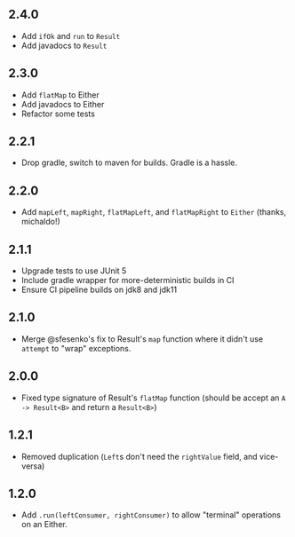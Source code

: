 2.4.0
-----
 * Add `ifOk` and `run` to `Result`
 * Add javadocs to `Result`

2.3.0
-----
 * Add `flatMap` to Either
 * Add javadocs to Either
 * Refactor some tests

2.2.1
-----
 * Drop gradle, switch to maven for builds. Gradle is a hassle.

2.2.0
-----
 * Add `mapLeft`, `mapRight`, `flatMapLeft`, and `flatMapRight` to `Either` (thanks, michaldo!)

2.1.1
-----
 * Upgrade tests to use JUnit 5
 * Include gradle wrapper for more-deterministic builds in CI
 * Ensure CI pipeline builds on jdk8 and jdk11

2.1.0
-----
* Merge @sfesenko's fix to Result's `map` function where it didn't use `attempt` to "wrap" exceptions.

2.0.0
-----

* Fixed type signature of Result's `flatMap` function (should be accept an `A -> Result<B>` and return a `Result<B>`)

1.2.1
-----

* Removed duplication (`Left`s don't need the `rightValue` field, and vice-versa)

1.2.0
-----

* Add `.run(leftConsumer, rightConsumer)` to allow "terminal" operations on an Either.
